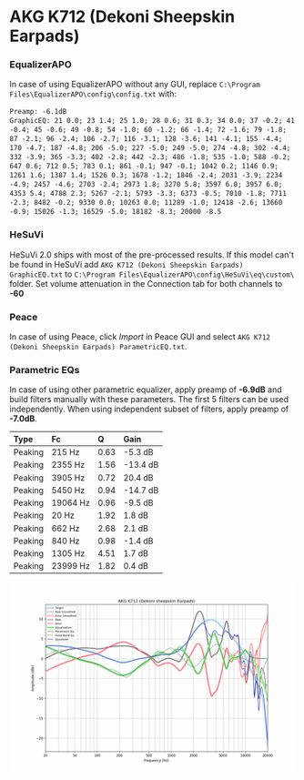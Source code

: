 # AKG K712 (Dekoni Sheepskin Earpads)

### EqualizerAPO
In case of using EqualizerAPO without any GUI, replace `C:\Program Files\EqualizerAPO\config\config.txt`
with:
```
Preamp: -6.1dB
GraphicEQ: 21 0.0; 23 1.4; 25 1.0; 28 0.6; 31 0.3; 34 0.0; 37 -0.2; 41 -0.4; 45 -0.6; 49 -0.8; 54 -1.0; 60 -1.2; 66 -1.4; 72 -1.6; 79 -1.8; 87 -2.1; 96 -2.4; 106 -2.7; 116 -3.1; 128 -3.6; 141 -4.1; 155 -4.4; 170 -4.7; 187 -4.8; 206 -5.0; 227 -5.0; 249 -5.0; 274 -4.8; 302 -4.4; 332 -3.9; 365 -3.3; 402 -2.8; 442 -2.3; 486 -1.8; 535 -1.0; 588 -0.2; 647 0.6; 712 0.5; 783 0.1; 861 -0.1; 947 -0.1; 1042 0.2; 1146 0.9; 1261 1.6; 1387 1.4; 1526 0.3; 1678 -1.2; 1846 -2.4; 2031 -3.9; 2234 -4.9; 2457 -4.6; 2703 -2.4; 2973 1.8; 3270 5.8; 3597 6.0; 3957 6.0; 4353 5.4; 4788 2.3; 5267 -2.1; 5793 -3.3; 6373 -0.5; 7010 -1.8; 7711 -2.3; 8482 -0.2; 9330 0.0; 10263 0.0; 11289 -1.0; 12418 -2.6; 13660 -0.9; 15026 -1.3; 16529 -5.0; 18182 -8.3; 20000 -8.5
```

### HeSuVi
HeSuVi 2.0 ships with most of the pre-processed results. If this model can't be found in HeSuVi add
`AKG K712 (Dekoni Sheepskin Earpads) GraphicEQ.txt` to `C:\Program Files\EqualizerAPO\config\HeSuVi\eq\custom\` folder.
Set volume attenuation in the Connection tab for both channels to **-60**

### Peace
In case of using Peace, click *Import* in Peace GUI and select `AKG K712 (Dekoni Sheepskin Earpads) ParametricEQ.txt`.

### Parametric EQs
In case of using other parametric equalizer, apply preamp of **-6.9dB** and build filters manually
with these parameters. The first 5 filters can be used independently.
When using independent subset of filters, apply preamp of **-7.0dB**.

| Type    | Fc       |    Q | Gain     |
|:--------|:---------|:-----|:---------|
| Peaking | 215 Hz   | 0.63 | -5.3 dB  |
| Peaking | 2355 Hz  | 1.56 | -13.4 dB |
| Peaking | 3905 Hz  | 0.72 | 20.4 dB  |
| Peaking | 5450 Hz  | 0.94 | -14.7 dB |
| Peaking | 19064 Hz | 0.96 | -9.5 dB  |
| Peaking | 20 Hz    | 1.92 | 1.8 dB   |
| Peaking | 662 Hz   | 2.68 | 2.1 dB   |
| Peaking | 840 Hz   | 0.98 | -1.4 dB  |
| Peaking | 1305 Hz  | 4.51 | 1.7 dB   |
| Peaking | 23999 Hz | 1.82 | 0.4 dB   |

![](https://raw.githubusercontent.com/jaakkopasanen/AutoEq/master/results/oratory1990/harman_over-ear_2018/AKG%20K712%20(Dekoni%20Sheepskin%20Earpads)/AKG%20K712%20(Dekoni%20Sheepskin%20Earpads).png)